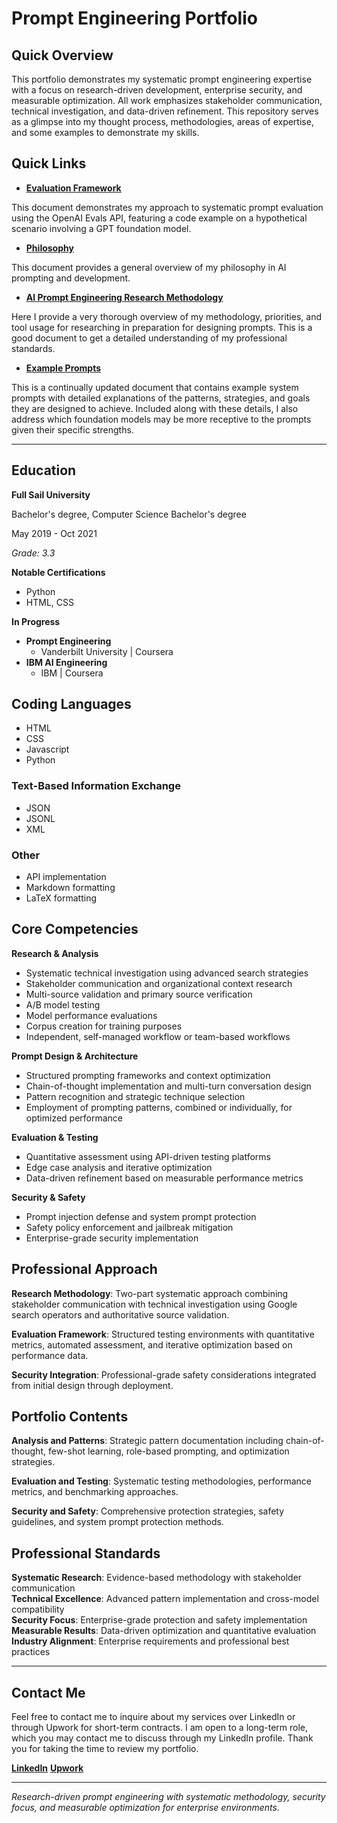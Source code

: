 # Prompt Engineering Portfolio

## Quick Overview

This portfolio demonstrates my systematic prompt engineering expertise with a focus on research-driven development, enterprise security, and measurable optimization. All work emphasizes stakeholder communication, technical investigation, and data-driven refinement. This repository serves as a glimpse into my thought process, methodologies, areas of expertise, and some examples to demonstrate my skills. 

## Quick Links

* **[Evaluation Framework](DOCS/evaluation-framework.md)**
  
This document demonstrates my approach to systematic prompt evaluation using the OpenAI Evals API, featuring a code example on a hypothetical scenario involving a GPT foundation model.
  
* **[Philosophy](./DOCS/philosophy.md)**
  
This document provides a general overview of my philosophy in AI prompting and development.
  
* **[AI Prompt Engineering Research Methodology](./DOCS/research-methodology.md)**
  
Here I provide a very thorough overview of my methodology, priorities, and tool usage for researching in preparation for designing prompts. This is a good document to get a detailed understanding of my professional standards.

* **[Example Prompts](./resources/prompt-libraries.md)**
  
This is a continually updated document that contains example system prompts with detailed explanations of the patterns, strategies, and goals they are designed to achieve. Included along with these details, I also address which foundation models may be more receptive to the prompts given their specific strengths.

---

## Education

**Full Sail University**

Bachelor's degree, Computer Science Bachelor's degree

May 2019 - Oct 2021

*Grade: 3.3*

**Notable Certifications**
* Python
* HTML, CSS

**In Progress**
* **Prompt Engineering**
  * Vanderbilt University | Coursera
* **IBM AI Engineering**
  * IBM | Coursera

## Coding Languages
* HTML
* CSS
* Javascript
* Python

### Text-Based Information Exchange
* JSON
* JSONL
* XML

### Other
* API implementation
* Markdown formatting
* LaTeX formatting

## Core Competencies

**Research & Analysis**
- Systematic technical investigation using advanced search strategies
- Stakeholder communication and organizational context research
- Multi-source validation and primary source verification
- A/B model testing
- Model performance evaluations
- Corpus creation for training purposes
- Independent, self-managed workflow or team-based workflows

**Prompt Design & Architecture**
- Structured prompting frameworks and context optimization
- Chain-of-thought implementation and multi-turn conversation design
- Pattern recognition and strategic technique selection
- Employment of prompting patterns, combined or individually, for optimized performance

**Evaluation & Testing**
- Quantitative assessment using API-driven testing platforms
- Edge case analysis and iterative optimization
- Data-driven refinement based on measurable performance metrics

**Security & Safety**
- Prompt injection defense and system prompt protection
- Safety policy enforcement and jailbreak mitigation
- Enterprise-grade security implementation

## Professional Approach

**Research Methodology**: Two-part systematic approach combining stakeholder communication with technical investigation using Google search operators and authoritative source validation.

**Evaluation Framework**: Structured testing environments with quantitative metrics, automated assessment, and iterative optimization based on performance data.

**Security Integration**: Professional-grade safety considerations integrated from initial design through deployment.

## Portfolio Contents

**Analysis and Patterns**: Strategic pattern documentation including chain-of-thought, few-shot learning, role-based prompting, and optimization strategies.

**Evaluation and Testing**: Systematic testing methodologies, performance metrics, and benchmarking approaches.

**Security and Safety**: Comprehensive protection strategies, safety guidelines, and system prompt protection methods.

## Professional Standards

**Systematic Research**: Evidence-based methodology with stakeholder communication  
**Technical Excellence**: Advanced pattern implementation and cross-model compatibility  
**Security Focus**: Enterprise-grade protection and safety implementation  
**Measurable Results**: Data-driven optimization and quantitative evaluation  
**Industry Alignment**: Enterprise requirements and professional best practices  

---

## Contact Me

Feel free to contact me to inquire about my services over LinkedIn or through Upwork for short-term contracts. I am open to a long-term role, which you may contact me to discuss through my LinkedIn profile. Thank you for taking the time to review my portfolio.

**[LinkedIn](www.linkedin.com/in/jasminbowman)**
**[Upwork](https://www.upwork.com/freelancers/~016d86e0cbb9fa9c82?mp_source=share)**

---

*Research-driven prompt engineering with systematic methodology, security focus, and measurable optimization for enterprise environments.*
